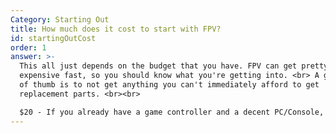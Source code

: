 ```yaml
---
Category: Starting Out
title: How much does it cost to start with FPV?
id: startingOutCost
order: 1
answer: >-
  This all just depends on the budget that you have. FPV can get pretty
  expensive fast, so you should know what you're getting into. <br> A good rule
  of thumb is to not get anything you can't immediately afford to get
  replacement parts. <br><br>

  $20 - If you already have a game controller and a decent PC/Console, you can buy a sim and try flying to see if you'd enjoy FPV <br> $70-$100 - For this price you can get a hobby-grade radio, that will give you a much more realistic feel when flying in a simulator, and can be used if/when you decide to get a quad <br> $300-400 - Cheapest you can reasonably get flying for real. This will get you a whoop to fly indoors, a proper radio, and some budget goggles to start off <br> $500-600 - Cheapest you can get a 5" setup for. Same radio and goggles, but the quad will obviously be more epxensive <br> ~$700 - This is where I would aim for with a solid analog setup. You'd get good slimline goggles, a good charging setup and tools, and a proper quad <br> ~$800 - Pretty much the top end for analog as it gets, I wouldn't really go any further without going on DJI Digital <br> $1000+ - About the most you can reasonably spend. DJI FPV, and high end radio equipment
---
```


